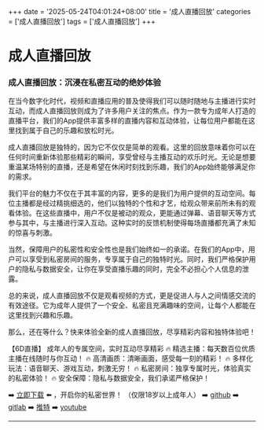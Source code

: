 +++
date = '2025-05-24T04:01:24+08:00'
title = '成人直播回放'
categories = ['成人直播回放']
tags = ['成人直播回放']
+++

# 成人直播回放

### 成人直播回放：沉浸在私密互动的绝妙体验

在当今数字化时代，视频和直播应用的普及使得我们可以随时随地与主播进行实时互动，而成人直播回放则成为了许多用户关注的焦点。作为一款专为成年人打造的直播平台，我们的App提供丰富多样的直播内容和互动体验，让每位用户都能在这里找到属于自己的乐趣和放松时光。

成人直播回放是独特的，因为它不仅仅是简单的观看。这里的回放意味着你可以在任何时间重新体验那些精彩的瞬间，享受曾经与主播互动的欢乐时光。无论是想要重温某场特别的直播，还是希望在休闲时刻找到乐趣，我们的App始终能够满足你的需求。

我们平台的魅力不仅在于其丰富的内容，更多的是我们为用户提供的互动空间。每位主播都是经过精挑细选的，他们以独特的个性和才艺，给观众带来前所未有的观看体验。在这些直播中，用户不仅是被动的观众，更能通过弹幕、语音聊天等方式参与其中，与主播进行深入互动。这种实时的反馈机制使得每场直播都充满了未知的惊喜与刺激。

当然，保障用户的私密性和安全性也是我们始终如一的承诺。在我们的App中，用户可以享受到私密房间的服务，专享属于自己的独特时光。同时，我们严格保护用户的隐私与数据安全，让你在享受直播乐趣的同时，完全不必担心个人信息的泄露。

总的来说，成人直播回放不仅是观看视频的方式，更是促进人与人之间情感交流的有效途径。它为成年人提供了一个安全、私密且充满趣味的空间，让每个人都能在这里找到兴趣和乐趣。

那么，还在等什么？快来体验全新的成人直播回放，尽享精彩内容和独特体验吧！

【6D直播】
成年人的专属空间，实时互动尽享精彩
🔥 精选主播：每天数百位优质主播在线随时与你互动！
🔥 高清画质：清晰画面，感受每一刻的精彩！
🔥 多样化玩法：语音聊天、游戏互动，刺激无穷！
🔥 私密房间：独享专属时光，体验真实的私密体验！
🔥 安全保障：隐私与数据安全，我们承诺严格保护！

➡️ [立即下载](https://down123.s3.ap-east-1.amazonaws.com/down/down.html?channelCode=blog) ⬅️ ，开启你的私密世界！
（仅限18岁以上成年人）
➡️ [github](https://aldult-live.github.io/)
➡️ [gitlab](https://seo-09598d.gitlab.io/)
➡️ [推特](https://x.com/wegame33)
➡️ [youtube](https://www.youtube.com/@6Dlive)

---
